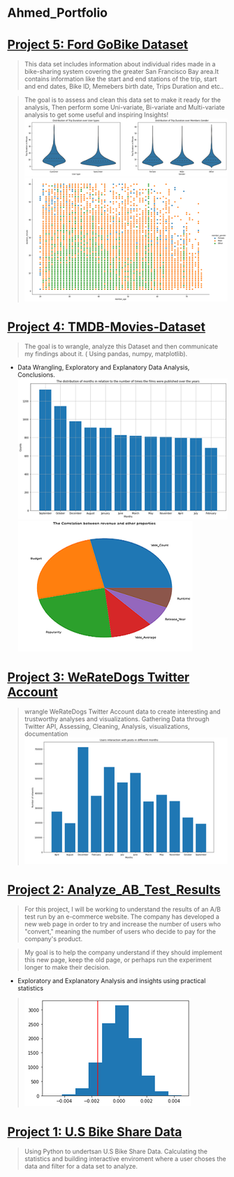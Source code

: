 # Ahmed_Portfolio
# [Project 5: Ford GoBike Dataset](https://github.com/ahmedosama181/Ford-GoBike-Dataset-2019)
> This data set includes information about individual rides made in a bike-sharing system covering the greater San Francisco Bay area.It contains information like the start and end stations of the trip, start and end dates, Bike ID, Memebers birth date, Trips Duration and etc..

>  The goal is to assess and clean this data set to make it ready for the analysis, Then perform some Uni-variate, Bi-variate and Multi-variate analysis to get some useful and inspiring Insights!
![](/Images/FordDataset%201.png)
![](/Images/FordDataset2.png)

# [Project 4: TMDB-Movies-Dataset](https://github.com/ahmedosama181/TMDB-Movies-Dataset)
> The goal is to wrangle, analyze this Dataset and then communicate my findings about it. ( Using pandas, numpy, matplotlib).
- Data Wrangling, Exploratory and Explanatory Data Analysis, Conclusions.
![](/Images/Movies%201.png)
![](/Images/Movies%202.png)

# [Project 3: WeRateDogs Twitter Account](https://github.com/ahmedosama181/WeRateDogs)
> wrangle WeRateDogs Twitter Account data to create interesting and trustworthy analyses and visualizations. Gathering Data through Twitter API, Assessing, Cleaning, Analysis, visualizations, documentation
![](/Images/Twitter%20Acc.png)

# [Project 2: Analyze_AB_Test_Results](https://github.com/ahmedosama181/Analyze_AB_Test_Results)
> For this project, I will be working to understand the results of an A/B test run by an e-commerce website. The company has developed a new web page in order to try and increase the number of users who "convert," meaning the number of users who decide to pay for the company's product.

>  My goal is to help the company understand if they should implement this new page, keep the old page, or perhaps run the experiment longer to make their decision.
-  Exploratory and Explanatory Analysis and insights using practical statistics

> ![](/Images/ABtest.png)

# [Project 1: U.S Bike Share Data](https://github.com/ahmedosama181/U.S-Bike-Share-Data)
> Using Python to undertsan U.S Bike Share Data. Calculating the statistics and building interactive enviroment where a user choses the data and filter for a data set to analyze. 
